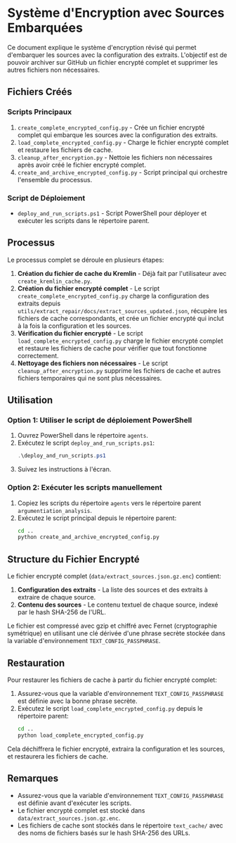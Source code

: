 # Système d'Encryption avec Sources Embarquées

Ce document explique le système d'encryption révisé qui permet d'embarquer les sources avec la configuration des extraits. L'objectif est de pouvoir archiver sur GitHub un fichier encrypté complet et supprimer les autres fichiers non nécessaires.

## Fichiers Créés

### Scripts Principaux

1. `create_complete_encrypted_config.py` - Crée un fichier encrypté complet qui embarque les sources avec la configuration des extraits.
2. `load_complete_encrypted_config.py` - Charge le fichier encrypté complet et restaure les fichiers de cache.
3. `cleanup_after_encryption.py` - Nettoie les fichiers non nécessaires après avoir créé le fichier encrypté complet.
4. `create_and_archive_encrypted_config.py` - Script principal qui orchestre l'ensemble du processus.

### Script de Déploiement

- `deploy_and_run_scripts.ps1` - Script PowerShell pour déployer et exécuter les scripts dans le répertoire parent.

## Processus

Le processus complet se déroule en plusieurs étapes:

1. **Création du fichier de cache du Kremlin** - Déjà fait par l'utilisateur avec `create_kremlin_cache.py`.
2. **Création du fichier encrypté complet** - Le script `create_complete_encrypted_config.py` charge la configuration des extraits depuis `utils/extract_repair/docs/extract_sources_updated.json`, récupère les fichiers de cache correspondants, et crée un fichier encrypté qui inclut à la fois la configuration et les sources.
3. **Vérification du fichier encrypté** - Le script `load_complete_encrypted_config.py` charge le fichier encrypté complet et restaure les fichiers de cache pour vérifier que tout fonctionne correctement.
4. **Nettoyage des fichiers non nécessaires** - Le script `cleanup_after_encryption.py` supprime les fichiers de cache et autres fichiers temporaires qui ne sont plus nécessaires.

## Utilisation

### Option 1: Utiliser le script de déploiement PowerShell

1. Ouvrez PowerShell dans le répertoire `agents`.
2. Exécutez le script `deploy_and_run_scripts.ps1`:
   ```powershell
   .\deploy_and_run_scripts.ps1
   ```
3. Suivez les instructions à l'écran.

### Option 2: Exécuter les scripts manuellement

1. Copiez les scripts du répertoire `agents` vers le répertoire parent `argumentiation_analysis`.
2. Exécutez le script principal depuis le répertoire parent:
   ```bash
   cd ..
   python create_and_archive_encrypted_config.py
   ```

## Structure du Fichier Encrypté

Le fichier encrypté complet (`data/extract_sources.json.gz.enc`) contient:

1. **Configuration des extraits** - La liste des sources et des extraits à extraire de chaque source.
2. **Contenu des sources** - Le contenu textuel de chaque source, indexé par le hash SHA-256 de l'URL.

Le fichier est compressé avec gzip et chiffré avec Fernet (cryptographie symétrique) en utilisant une clé dérivée d'une phrase secrète stockée dans la variable d'environnement `TEXT_CONFIG_PASSPHRASE`.

## Restauration

Pour restaurer les fichiers de cache à partir du fichier encrypté complet:

1. Assurez-vous que la variable d'environnement `TEXT_CONFIG_PASSPHRASE` est définie avec la bonne phrase secrète.
2. Exécutez le script `load_complete_encrypted_config.py` depuis le répertoire parent:
   ```bash
   cd ..
   python load_complete_encrypted_config.py
   ```

Cela déchiffrera le fichier encrypté, extraira la configuration et les sources, et restaurera les fichiers de cache.

## Remarques

- Assurez-vous que la variable d'environnement `TEXT_CONFIG_PASSPHRASE` est définie avant d'exécuter les scripts.
- Le fichier encrypté complet est stocké dans `data/extract_sources.json.gz.enc`.
- Les fichiers de cache sont stockés dans le répertoire `text_cache/` avec des noms de fichiers basés sur le hash SHA-256 des URLs.
